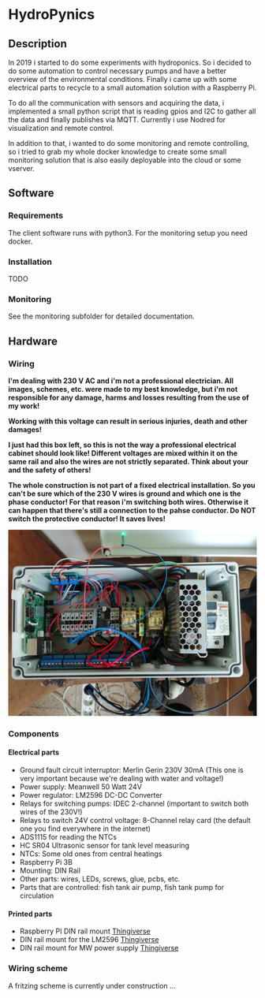 # HydroPynics

## Description
In 2019 i started to do some experiments with hydroponics. So i decided to do some automation to control necessary pumps and have a better overview of the environmental conditions. Finally i came up with some electrical parts to recycle to a small automation solution with a Raspberry Pi. 

To do all the communication with sensors and acquiring the data, i implemented a small python script that is reading gpios and I2C to gather all the data and finally publishes via MQTT. Currently i use Nodred for visualization and remote control.

In addition to that, i wanted to do some monitoring and remote controlling, so i tried to grab my whole docker knowledge to create some small monitoring solution that is also easily deployable into the cloud or some vserver.


## Software

### Requirements

The client software runs with python3. 
For the monitoring setup you need docker.

### Installation

TODO

### Monitoring

See the monitoring subfolder for detailed documentation.

## Hardware

### Wiring

**I'm dealing with 230 V AC and i'm not a professional electrician. All images, schemes, etc. were made to my best knowledge, but i'm not responsible for any damage, harms and losses resulting from the use of my work!**

**Working with this voltage can result in serious injuries, death and other damages!**

**I just had this box left, so this is not the way a professional electrical cabinet should look like! Different voltages are mixed within it on the same rail and also the wires are not strictly separated. Think about your and the safety of others!**

**The whole construction is not part of a fixed electrical installation. So you can't be sure which of the 230 V wires is ground and which one is the phase conductor! For that reason i'm switching both wires. Otherwise it can happen that there's still a connection to the pahse conductor. Do NOT switch the protective conductor! It saves lives!**

![Image of the complete controller unit](https://github.com/fbaeuerlein/HydroPynics/blob/master/images/control.jpg)

### Components

#### Electrical parts

- Ground fault circuit interruptor: Merlin Gerin 230V 30mA (This one is very important because we're dealing with water and voltage!)
- Power supply: Meanwell 50 Watt 24V 
- Power regulator: LM2596 DC-DC Converter
- Relays for switching pumps: IDEC 2-channel (important to switch both wires of the 230V!)
- Relays to switch 24V control voltage: 8-Channel relay card (the default one you find everywhere in the internet)
- ADS1115 for reading the NTCs
- HC SR04 Ultrasonic sensor for tank level measuring
- NTCs: Some old ones from central heatings
- Raspberry Pi 3B
- Mounting: DIN Rail
- Other parts: wires, LEDs, screws, glue, pcbs, etc.
- Parts that are controlled: fish tank air pump, fish tank pump for circulation

#### Printed parts
- Raspberry PI DIN rail mount [Thingiverse](https://www.thingiverse.com/thing:2659908)
- DIN rail mount for the LM2596 [Thingiverse](https://www.thingiverse.com/thing:4415585)
- DIN rail mount for MW power supply [Thingiverse](https://www.thingiverse.com/thing:4415618)

### Wiring scheme

A fritzing scheme is currently under construction ...
